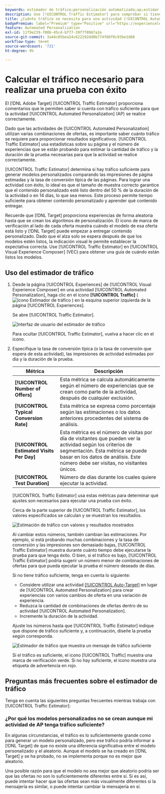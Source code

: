 ```yaml
---
keywords: estimador de tráfico;personalización automatizada;ap;estimar tráfico
description: Use [!UICONTROL Traffic Estimator] para comprobar si tiene tráfico suficiente para que una actividad [!UICONTROL Automated Personalization] se realice correctamente.
title: ¿Cuánto tráfico se necesita para una actividad [!UICONTROL Automated Personalization] correcta?
badgePremium: label="Premium" type="Positive" url="https://experienceleague.adobe.com/docs/target/using/introduction/intro.html?lang=es#premium newtab=true" tooltip="Consulte qué se incluye en Target Premium."
feature: Automated Personalization
exl-id: 11f9e239-700b-45cd-bf77-39f7f8967a2e
source-git-commit: 3a44c05bea24c622292dd0b774f88f0c93be1d88
workflow-type: tm+mt
source-wordcount: '721'
ht-degree: 9%

---
```


# Calcular el tráfico necesario para realizar una prueba con éxito

El [!DNL Adobe Target] [!UICONTROL Traffic Estimator] proporciona comentarios que le permiten saber si cuenta con tráfico suficiente para que la actividad [!UICONTROL Automated Personalization] (AP) se realice correctamente.

Dado que las actividades de [!UICONTROL Automated Personalization] utilizan varias combinaciones de ofertas, es importante saber cuánto tráfico se requiere para proporcionar resultados significativos. [!UICONTROL Traffic Estimator] usa estadísticas sobre su página y el número de experiencias que se están probando para estimar la cantidad de tráfico y la duración de la prueba necesarias para que la actividad se realice correctamente.

[!UICONTROL Traffic Estimator] determina si hay tráfico suficiente para generar modelos personalizados comparando las impresiones de página estimadas y la tasa de conversión típica de las páginas. Para lograr una actividad con éxito, lo ideal es que el tamaño de muestra correcto garantice que el contenido personalizado esté listo dentro del 50 % de la duración de la actividad o en 14 días, lo que sea menos. Este proceso permite tiempo suficiente para obtener contenido personalizado y aprender qué contenido entregar.

Recuerde que [!DNL Target] proporciona experiencias de forma aleatoria hasta que se crean los algoritmos de personalización. El icono de marca de verificación al lado de cada oferta muestra cuándo el modelo de esa oferta está listo y [!DNL Target] puede empezar a entregar contenido personalizado. Dado que el alza solo se espera después de que los modelos estén listos, la indicación visual le permite establecer la expectativa correcta. Use [!UICONTROL Traffic Estimator] en [!UICONTROL Visual Experience Composer] (VEC) para obtener una guía de cuándo están listos los modelos.

## Uso del estimador de tráfico

1. Desde la página [!UICONTROL Experiences] de [!UICONTROL Visual Experience Composer] en una actividad [!UICONTROL Automated Personalization], haga clic en el icono **[!UICONTROL Traffic]** ( ![icono Estimador de tráfico](/help/main/assets/icons/Gauge2.svg) ) en la esquina superior izquierda de la página [!UICONTROL Experiences].

   Se abre [!UICONTROL Traffic Estimator].

   ![Interfaz de usuario del estimador de tráfico](assets/ap-est.png)

   Para ocultar [!UICONTROL Traffic Estimator], vuelva a hacer clic en el icono.

1. Especifique la tasa de conversión típica (o la tasa de conversión que espera de esta actividad), las impresiones de actividad estimadas por día y la duración de la prueba.

   | Métrica | Descripción |
   | --- | --- |
   | **[!UICONTROL Number of Offers]** | Esta métrica se calcula automáticamente según el número de experiencias que se crean como parte de la actividad, después de cualquier exclusión. |
   | **[!UICONTROL Typical Conversion Rate]** | Esta métrica se expresa como porcentaje según las estimaciones o los datos anteriores procedentes del sistema de análisis. |
   | **[!UICONTROL Estimated Visits Per Day]** | Esta métrica es el número de visitas por día de visitantes que pueden ver la actividad según los criterios de segmentación. Esta métrica se puede basar en los datos de análisis. Este número debe ser visitas, no visitantes únicos. |
   | **[!UICONTROL Test Duration]** | Número de días durante los cuales quiere ejecutar la actividad. |

   [!UICONTROL Traffic Estimator] usa estas métricas para determinar qué ajustes son necesarios para ejecutar una prueba con éxito.

   Cerca de la parte superior de [!UICONTROL Traffic Estimator], los valores especificados se calculan y se muestran los resultados.

   ![Estimación de tráfico con valores y resultados mostrados](assets/ap-est-no.png)

   Al cambiar estos números, también cambian las estimaciones. Por ejemplo, si está probando muchas combinaciones y la tasa de conversión y las impresiones son demasiado bajas, [!UICONTROL Traffic Estimator] muestra durante cuánto tiempo debe ejecutarse la prueba para que tenga éxito. O bien, si el tráfico es bajo, [!UICONTROL Traffic Estimator] podría sugerir un número menor de combinaciones de ofertas para que pueda ejecutar la prueba el número deseado de días.

   Si no tiene tráfico suficiente, tenga en cuenta lo siguiente:

   * Considere utilizar una actividad [[!UICONTROL Auto-Target]](/help/main/c-activities/auto-target/auto-target-to-optimize.md) en lugar de [!UICONTROL Automated Personalization] para crear experiencias con varios cambios de oferta en una variación de experiencia.
   * Reduzca la cantidad de combinaciones de ofertas dentro de su actividad [!UICONTROL Automated Personalization].
   * Incremente la duración de la actividad.

   Ajuste los números hasta que [!UICONTROL Traffic Estimator] indique que dispone de tráfico suficiente y, a continuación, diseñe la prueba según corresponda.

   ![Estimador de tráfico que muestra un mensaje de tráfico suficiente](assets/ap-est-yes.png)

   Si el tráfico es suficiente, el icono [!UICONTROL Traffic] muestra una marca de verificación verde. Si no hay suficiente, el icono muestra una etiqueta de advertencia en rojo.

## Preguntas más frecuentes sobre el estimador de tráfico

Tenga en cuenta las siguientes preguntas frecuentes mientras trabaja con [!UICONTROL Traffic Estimator]:

### ¿Por qué los modelos personalizados no se crean aunque mi actividad de AP tenga tráfico suficiente?

En algunas circunstancias, el tráfico es lo suficientemente grande como para generar un modelo personalizado, pero ese tráfico podría informar a [!DNL Target] de que no existe una diferencia significativa entre el modelo personalizado y el aleatorio. Aunque el modelo se ha creado en [!DNL Target] y se ha probado, no se implementa porque no es mejor que aleatorio.

Una posible razón para que el modelo no sea mejor que aleatorio podría ser que las ofertas no son lo suficientemente diferentes entre sí. Si es así, puede intentar hacer que las ofertas sean más visualmente diferentes si la mensajería es similar, o puede intentar cambiar la mensajería en sí.
